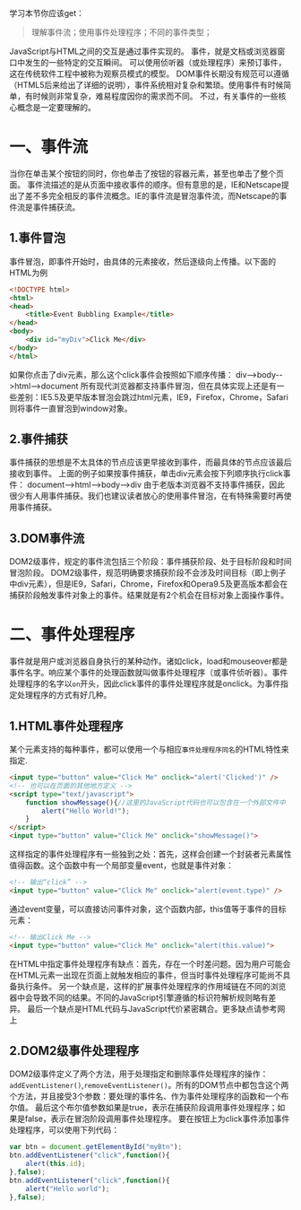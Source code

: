 学习本节你应该get：
> 理解事件流；使用事件处理程序；不同的事件类型；

JavaScript与HTML之间的交互是通过事件实现的。
事件，就是文档或浏览器窗口中发生的一些特定的交互瞬间。
可以使用侦听器（或处理程序）来预订事件，这在传统软件工程中被称为观察员模式的模型。
DOM事件长期没有规范可以遵循（HTML5后来给出了详细的说明），事件系统相对复杂和繁琐。使用事件有时候简单，有时候则非常复杂，难易程度因你的需求而不同。
不过，有关事件的一些核心概念是一定要理解的。

# 一、事件流
当你在单击某个按钮的同时，你也单击了按钮的容器元素，甚至也单击了整个页面。
事件流描述的是从页面中接收事件的顺序。但有意思的是，IE和Netscape提出了差不多完全相反的事件流概念。IE的事件流是冒泡事件流，而Netscape的事件流是事件捕获流。

## 1.事件冒泡
事件冒泡，即事件开始时，由具体的元素接收，然后逐级向上传播。以下面的HTML为例
```html
<!DOCTYPE html>
<html>
<head>
    <title>Event Bubbling Example</title>
</head>
<body>
    <div id="myDiv">Click Me</div>
</body>
</html>
```
如果你点击了div元素，那么这个click事件会按照如下顺序传播：
div-->body-->html-->document
所有现代浏览器都支持事件冒泡，但在具体实现上还是有一些差别：IE5.5及更早版本冒泡会跳过html元素，IE9，Firefox，Chrome，Safari则将事件一直冒泡到window对象。

## 2.事件捕获
事件捕获的思想是不太具体的节点应该更早接收到事件，而最具体的节点应该最后接收到事件。
上面的例子如果按事件捕获，单击div元素会按下列顺序执行click事件：
document-->html-->body-->div
由于老版本浏览器不支持事件捕获，因此很少有人用事件捕获。我们也建议读者放心的使用事件冒泡，在有特殊需要时再使用事件捕获。

## 3.DOM事件流
DOM2级事件，规定的事件流包括三个阶段：事件捕获阶段、处于目标阶段和时间冒泡阶段。
DOM2级事件，规范明确要求捕获阶段不会涉及时间目标（即上例子中div元素），但是IE9，Safari，Chrome，Firefox和Opera9.5及更高版本都会在捕获阶段触发事件对象上的事件。结果就是有2个机会在目标对象上面操作事件。

# 二、事件处理程序
事件就是用户或浏览器自身执行的某种动作。诸如click，load和mouseover都是事件名字。响应某个事件的处理函数就叫做事件处理程序（或事件侦听器）。事件处理程序的名字以`on`开头，因此click事件的事件处理程序就是onclick。为事件指定处理程序的方式有好几种。
## 1.HTML事件处理程序
某个元素支持的每种事件，都可以使用一个与相应`事件处理程序同名`的HTML特性来指定.
```html
<input type="button" value="Click Me" onclick="alert('Clicked')" />
<!-- 也可以在页面的其他地方定义 -->
<script type="text/javascript">
    function showMessage(){//这里的JavaScript代码也可以包含在一个外部文件中
        alert("Hello World!");
    }
</script>
<input type="button" value="Click Me" onclick="showMessage()">
```
这样指定的事件处理程序有一些独到之处：首先，这样会创建一个封装者元素属性值得函数。这个函数中有一个局部变量event，也就是事件对象：
```html
<!-- 输出“click” -->
<input type="button" value="Click Me" onclick="alert(event.type)" />
```
通过event变量，可以直接访问事件对象，这个函数内部，this值等于事件的目标元素：
```html
<!-- 输出Click Me -->
<input type="button" value="Click Me" onclick="alert(this.value)">
```

在HTML中指定事件处理程序有缺点：首先，存在一个时差问题。因为用户可能会在HTML元素一出现在页面上就触发相应的事件，但当时事件处理程序可能尚不具备执行条件。
另一个缺点是，这样的扩展事件处理程序的作用域链在不同的浏览器中会导致不同的结果。不同的JavaScript引擎遵循的标识符解析规则略有差异。
最后一个缺点是HTML代码与JavaScript代价紧密耦合。更多缺点请参考网上

## 2.DOM2级事件处理程序
DOM2级事件定义了两个方法，用于处理指定和删除事件处理程序的操作：`addEventListener()`,`removeEventListener()`。所有的DOM节点中都包含这个两个方法，并且接受3个参数：要处理的事件名、作为事件处理程序的函数和一个布尔值。
最后这个布尔值参数如果是true，表示在捕获阶段调用事件处理程序；如果是false，表示在冒泡阶段调用事件处理程序。
要在按钮上为click事件添加事件处理程序，可以使用下列代码：
```javascript
var btn = document.getElementById("myBtn");
btn.addEventListener("click",function(){
    alert(this.id);
},false);
btn.addEventListener("click",function(){
    alert("Hello world");
},false);
```










